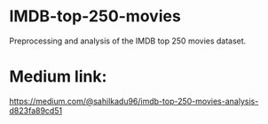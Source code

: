 # IMDB-top-250-movies
Preprocessing and analysis of the IMDB top 250 movies dataset.

# Medium link:
https://medium.com/@sahilkadu96/imdb-top-250-movies-analysis-d823fa89cd51
